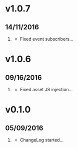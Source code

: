 # v1.0.7
## 14/11/2016

1. [](#bugfix)
    * 	Fixed event subscribers...

# v1.0.6
## 09/16/2016

1. [](#bugfix)
    * Fixed asset JS injection...

# v0.1.0
##  05/09/2016

1. [](#new)
    * ChangeLog started...
